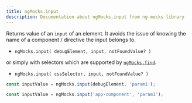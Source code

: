 ```yaml
---
title: ngMocks.input
description: Documentation about ngMocks.input from ng-mocks library
---
```


Returns value of an `input` of an element.
It avoids the issue of knowing the name of a component / directive the input belongs to.

- `ngMocks.input( debugElement, input, notFoundValue? )`

or simply with selectors which are supported by [`ngMocks.find`](./find.md).

- `ngMocks.input( cssSelector, input, notFoundValue? )`

```ts
const inputValue = ngMocks.input(debugElement, 'param1');
```
```ts
const inputValue = ngMocks.input('app-component', 'param1');
```
